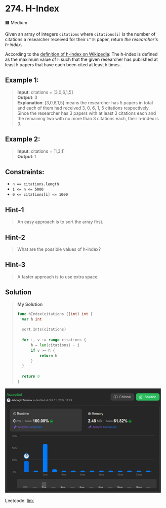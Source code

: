 # 274. H-Index
🟧 Medium

Given an array of integers `citations` where `citations[i]` is the number of citations a researcher received for their `i^th` paper, return *the researcher's h-index*.

According to the [definition of h-index on Wikipedia](https://en.wikipedia.org/wiki/H-index): The h-index is defined as the maximum value of `h` such that the given researcher has published at least `h` papers that have each been cited at least `h` times.


## Example 1:
> **Input**: citations = [3,0,6,1,5] \
> **Output**: 3 \
> **Explanation**: [3,0,6,1,5] means the researcher has 5 papers in total and each of them had received 3, 0, 6, 1, 5 citations respectively.
Since the researcher has 3 papers with at least 3 citations each and the remaining two with no more than 3 citations each, their h-index is 3.

## Example 2:
> **Input**: citations = [1,3,1] \
> **Output**: 1

## Constraints:
* `n == citations.length`
* `1 <= n <= 5000`
* `0 <= citations[i] <= 1000`

## Hint-1
> An easy approach is to sort the array first.
## Hint-2
> What are the possible values of h-index?
## Hint-3
> A faster approach is to use extra space.

## Solution
> **My Solution**
> ```go
> func hIndex(citations []int) int {
> 	var h int
> 
> 	sort.Ints(citations)
> 
> 	for i, v := range citations {
> 		h = len(citations) - i
> 		if v >= h {
> 			return h
> 		}
> 	}
> 
> 	return 0
> }
> ```

![result](274.png)

Leetcode: [link](https://leetcode.com/problems/h-index/description)
